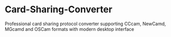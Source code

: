 # Card-Sharing-Converter
Professional card sharing protocol converter supporting CCcam, NewCamd, MGcamd and OSCam formats with modern desktop interface
